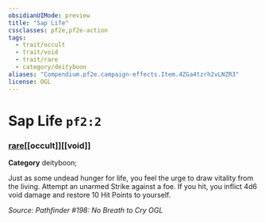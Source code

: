 ```yaml
---
obsidianUIMode: preview
title: "Sap Life"
cssclasses: pf2e,pf2e-action
tags:
  - trait/occult
  - trait/void
  - trait/rare
  - category/deityboon
aliases: "Compendium.pf2e.campaign-effects.Item.4ZGa4tzrh2vLNZR3"
license: OGL
---
```

# Sap Life `pf2:2`

### [rare](rare "Rare Rarity Trait")[[occult]][[void]]

**Category** deityboon; 




Just as some undead hunger for life, you feel the urge to draw vitality from the living. Attempt an unarmed Strike against a foe. If you hit, you inflict 4d6 void damage and restore 10 Hit Points to yourself.

*Source: Pathfinder #198: No Breath to Cry*
*OGL*